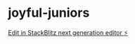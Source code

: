 # joyful-juniors

[Edit in StackBlitz next generation editor ⚡️](https://stackblitz.com/~/github.com/georgepoyilil/joyful-juniors)